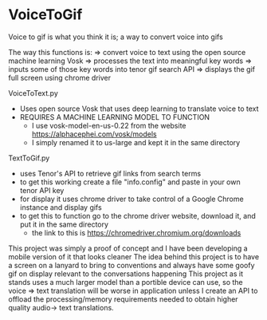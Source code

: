 # VoiceToGif
Voice to gif is what you think it is; a way to convert voice into gifs

The way this functions is:
=> convert voice to text using the open source machine learning Vosk
=> processes the text into meaningful key words
=> inputs some of those key words into tenor gif search API
=> displays the gif full screen using chrome driver

VoiceToText.py
 - Uses open source Vosk that uses deep learning to translate voice to text
 - REQUIRES A MACHINE LEARNING MODEL TO FUNCTION 
    - I use vosk-model-en-us-0.22 from the website https://alphacephei.com/vosk/models
    - I simply renamed it to us-large and kept it in the same directory
 
 TextToGif.py
  - uses Tenor's API to retrieve gif links from search terms
  - to get this working create a file "info.config" and paste in your own tenor API key
  - for display it uses chrome driver to take control of a Google Chrome instance and display gifs
  - to get this to function go to the chrome driver website, download it, and put it in the same directory
    - the link to this is https://chromedriver.chromium.org/downloads

This project was simply a proof of concept and I have been developing a mobile version of it that looks cleaner
The idea behind this project is to have a screen on a lanyard to bring to conventions and always have some goofy gif on display relevant to the conversations happening
This project as it stands uses a much larger model than a portible device can use, so the voice => text translation will be worse in application unless I create an API to offload the processing/memory requirements needed to obtain higher quality audio-> text translations.
